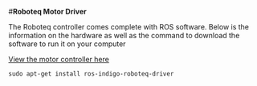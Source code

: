 
#**Roboteq Motor Driver**

The Roboteq controller comes complete with ROS software. Below is the information on the hardware as well as the command to download the software to run it on your computer

[View the motor controller here](http://www.roboteq.com/index.php/roboteq-products-and-services/brushless-dc-motor-controllers/mbl1660-detail)

    sudo apt-get install ros-indigo-roboteq-driver

